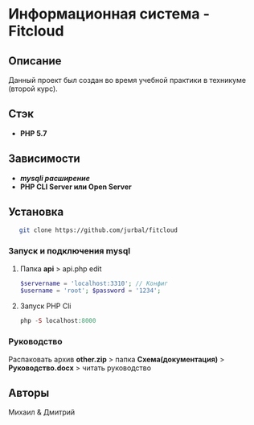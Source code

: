 # Информационная система - Fitcloud

## Описание
Данный проект был создан во время учебной практики в техникуме (второй курс). 

## Стэк
- **PHP 5.7**

## Зависимости
- ***mysqli расширение***
- **PHP CLI Server или Open Server**

## Установка

```bash
   git clone https://github.com/jurbal/fitcloud
```

### Запуск и подключения mysql

1. Папка **api** > api.php edit
    ```php
    $servername = 'localhost:3310'; // Конфиг
    $username = 'root'; $password = '1234';
    ```
   
2. Запуск PHP Cli
   ```php
   php -S localhost:8000
   ```

### Руководство

Распаковать архив **other.zip** > папка **Схема(документация)** > **Руководство.docx** > читать руководство

## Авторы

Михаил & Дмитрий



